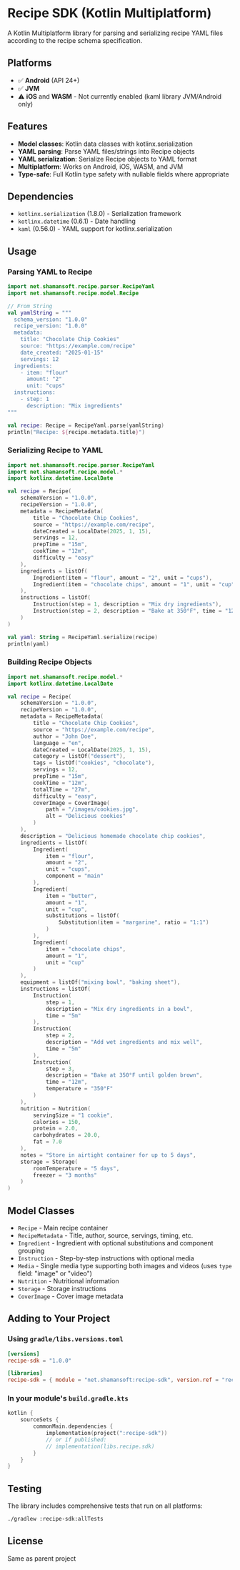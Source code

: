 # Recipe SDK (Kotlin Multiplatform)

A Kotlin Multiplatform library for parsing and serializing recipe YAML files according to the recipe schema specification.

## Platforms

- ✅ **Android** (API 24+)
- ✅ **JVM**
- ⚠️ **iOS** and **WASM** - Not currently enabled (kaml library JVM/Android only)

## Features

- **Model classes**: Kotlin data classes with kotlinx.serialization
- **YAML parsing**: Parse YAML files/strings into Recipe objects
- **YAML serialization**: Serialize Recipe objects to YAML format
- **Multiplatform**: Works on Android, iOS, WASM, and JVM
- **Type-safe**: Full Kotlin type safety with nullable fields where appropriate

## Dependencies

- `kotlinx.serialization` (1.8.0) - Serialization framework
- `kotlinx.datetime` (0.6.1) - Date handling
- `kaml` (0.56.0) - YAML support for kotlinx.serialization

## Usage

### Parsing YAML to Recipe

```kotlin
import net.shamansoft.recipe.parser.RecipeYaml
import net.shamansoft.recipe.model.Recipe

// From String
val yamlString = """
  schema_version: "1.0.0"
  recipe_version: "1.0.0"
  metadata:
    title: "Chocolate Chip Cookies"
    source: "https://example.com/recipe"
    date_created: "2025-01-15"
    servings: 12
  ingredients:
    - item: "flour"
      amount: "2"
      unit: "cups"
  instructions:
    - step: 1
      description: "Mix ingredients"
"""

val recipe: Recipe = RecipeYaml.parse(yamlString)
println("Recipe: ${recipe.metadata.title}")
```

### Serializing Recipe to YAML

```kotlin
import net.shamansoft.recipe.parser.RecipeYaml
import net.shamansoft.recipe.model.*
import kotlinx.datetime.LocalDate

val recipe = Recipe(
    schemaVersion = "1.0.0",
    recipeVersion = "1.0.0",
    metadata = RecipeMetadata(
        title = "Chocolate Chip Cookies",
        source = "https://example.com/recipe",
        dateCreated = LocalDate(2025, 1, 15),
        servings = 12,
        prepTime = "15m",
        cookTime = "12m",
        difficulty = "easy"
    ),
    ingredients = listOf(
        Ingredient(item = "flour", amount = "2", unit = "cups"),
        Ingredient(item = "chocolate chips", amount = "1", unit = "cup")
    ),
    instructions = listOf(
        Instruction(step = 1, description = "Mix dry ingredients"),
        Instruction(step = 2, description = "Bake at 350°F", time = "12m", temperature = "350°F")
    )
)

val yaml: String = RecipeYaml.serialize(recipe)
println(yaml)
```

### Building Recipe Objects

```kotlin
import net.shamansoft.recipe.model.*
import kotlinx.datetime.LocalDate

val recipe = Recipe(
    schemaVersion = "1.0.0",
    recipeVersion = "1.0.0",
    metadata = RecipeMetadata(
        title = "Chocolate Chip Cookies",
        source = "https://example.com/recipe",
        author = "John Doe",
        language = "en",
        dateCreated = LocalDate(2025, 1, 15),
        category = listOf("dessert"),
        tags = listOf("cookies", "chocolate"),
        servings = 12,
        prepTime = "15m",
        cookTime = "12m",
        totalTime = "27m",
        difficulty = "easy",
        coverImage = CoverImage(
            path = "/images/cookies.jpg",
            alt = "Delicious cookies"
        )
    ),
    description = "Delicious homemade chocolate chip cookies",
    ingredients = listOf(
        Ingredient(
            item = "flour",
            amount = "2",
            unit = "cups",
            component = "main"
        ),
        Ingredient(
            item = "butter",
            amount = "1",
            unit = "cup",
            substitutions = listOf(
                Substitution(item = "margarine", ratio = "1:1")
            )
        ),
        Ingredient(
            item = "chocolate chips",
            amount = "1",
            unit = "cup"
        )
    ),
    equipment = listOf("mixing bowl", "baking sheet"),
    instructions = listOf(
        Instruction(
            step = 1,
            description = "Mix dry ingredients in a bowl",
            time = "5m"
        ),
        Instruction(
            step = 2,
            description = "Add wet ingredients and mix well",
            time = "5m"
        ),
        Instruction(
            step = 3,
            description = "Bake at 350°F until golden brown",
            time = "12m",
            temperature = "350°F"
        )
    ),
    nutrition = Nutrition(
        servingSize = "1 cookie",
        calories = 150,
        protein = 2.0,
        carbohydrates = 20.0,
        fat = 7.0
    ),
    notes = "Store in airtight container for up to 5 days",
    storage = Storage(
        roomTemperature = "5 days",
        freezer = "3 months"
    )
)
```

## Model Classes

- `Recipe` - Main recipe container
- `RecipeMetadata` - Title, author, source, servings, timing, etc.
- `Ingredient` - Ingredient with optional substitutions and component grouping
- `Instruction` - Step-by-step instructions with optional media
- `Media` - Single media type supporting both images and videos (uses `type` field: "image" or "video")
- `Nutrition` - Nutritional information
- `Storage` - Storage instructions
- `CoverImage` - Cover image metadata

## Adding to Your Project

### Using `gradle/libs.versions.toml`

```toml
[versions]
recipe-sdk = "1.0.0"

[libraries]
recipe-sdk = { module = "net.shamansoft:recipe-sdk", version.ref = "recipe-sdk" }
```

### In your module's `build.gradle.kts`

```kotlin
kotlin {
    sourceSets {
        commonMain.dependencies {
            implementation(project(":recipe-sdk"))
            // or if published:
            // implementation(libs.recipe.sdk)
        }
    }
}
```

## Testing

The library includes comprehensive tests that run on all platforms:

```bash
./gradlew :recipe-sdk:allTests
```

## License

Same as parent project
